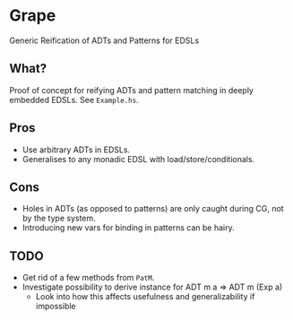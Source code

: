 Grape
=====
Generic Reification of ADTs and Patterns for EDSLs

What?
-----
Proof of concept for reifying ADTs and pattern matching in deeply embedded
EDSLs. See `Example.hs`.

Pros
----
* Use arbitrary ADTs in EDSLs.
* Generalises to any monadic EDSL with load/store/conditionals.

Cons
----
* Holes in ADTs (as opposed to patterns) are only caught during CG, not by the
  type system.
* Introducing new vars for binding in patterns can be hairy.

TODO
----
* Get rid of a few methods from `PatM`.
* Investigate possibility to derive instance for ADT m a => ADT m (Exp a)
  - Look into how this affects usefulness and generalizability if impossible